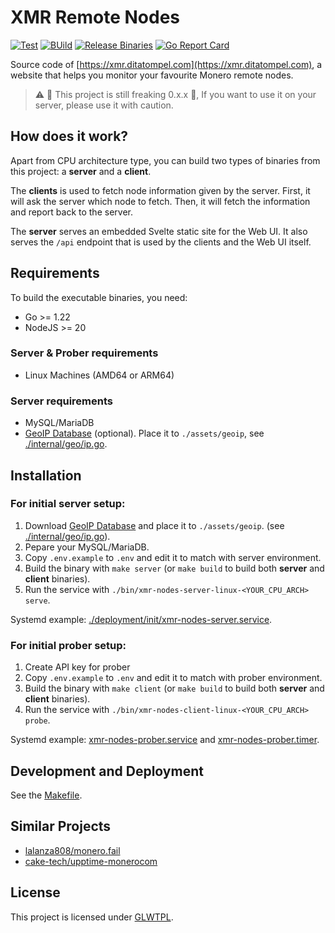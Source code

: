 # XMR Remote Nodes

[![Test](https://github.com/ditatompel/xmr-remote-nodes/actions/workflows/test.yml/badge.svg)](https://github.com/ditatompel/xmr-remote-nodes/actions/workflows/test.yml)
[![BUild](https://github.com/ditatompel/xmr-remote-nodes/actions/workflows/build.yml/badge.svg)](https://github.com/ditatompel/xmr-remote-nodes/actions/workflows/build.yml)
[![Release Binaries](https://github.com/ditatompel/xmr-remote-nodes/actions/workflows/release.yml/badge.svg)](https://github.com/ditatompel/xmr-remote-nodes/actions/workflows/release.yml)
[![Go Report Card](https://goreportcard.com/badge/github.com/ditatompel/xmr-remote-nodes)](https://goreportcard.com/report/github.com/ditatompel/xmr-remote-nodes)

Source code of [https://xmr.ditatompel.com](https://xmr.ditatompel.com), a website that helps you monitor your favourite Monero remote nodes.

> :warning: :construction: This project is still freaking 0.x.x :construction:,
> If you want to use it on your server, please use it with caution.

## How does it work?

Apart from CPU architecture type, you can build two types of binaries from this project: a **server** and a **client**.

The **clients** is used to fetch node information given by the server. First, it will ask the server which node to fetch. Then, it will fetch the information and report back to the server.

The **server** serves an embedded Svelte static site for the Web UI. It also serves the `/api` endpoint that is used by the clients and the Web UI itself.

## Requirements

To build the executable binaries, you need:

-   Go >= 1.22
-   NodeJS >= 20

### Server & Prober requirements

-   Linux Machines (AMD64 or ARM64)

### Server requirements

-   MySQL/MariaDB
-   [GeoIP Database](https://dev.maxmind.com/geoip/geoip2/geolite2/) (optional). Place it to `./assets/geoip`, see [./internal/geo/ip.go](./internal/geo/ip.go).

## Installation

### For initial server setup:

1. Download [GeoIP Database](https://dev.maxmind.com/geoip/geoip2/geolite2/) and place it to `./assets/geoip`. (see [./internal/geo/ip.go](./internal/geo/ip.go)).
2. Pepare your MySQL/MariaDB.
3. Copy `.env.example` to `.env` and edit it to match with server environment.
4. Build the binary with `make server` (or `make build` to build both **server** and **client** binaries).
5. Run the service with `./bin/xmr-nodes-server-linux-<YOUR_CPU_ARCH> serve`.

Systemd example: [./deployment/init/xmr-nodes-server.service](./deployment/init/xmr-nodes-server.service).

### For initial prober setup:

1. Create API key for prober
2. Copy `.env.example` to `.env` and edit it to match with prober environment.
3. Build the binary with `make client` (or `make build` to build both **server** and **client** binaries).
4. Run the service with `./bin/xmr-nodes-client-linux-<YOUR_CPU_ARCH> probe`.

Systemd example: [xmr-nodes-prober.service](./deployment/init/xmr-nodes-prober.service) and [xmr-nodes-prober.timer](./deployment/init/xmr-nodes-prober.timer).

## Development and Deployment

See the [Makefile](./Makefile).

## Similar Projects

-   [lalanza808/monero.fail](https://github.com/lalanza808/monero.fail)
-   [cake-tech/upptime-monerocom](https://github.com/cake-tech/upptime-monerocom)

## License

This project is licensed under [GLWTPL](./LICENSE).

